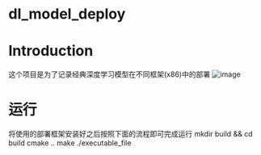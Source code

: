 # dl_model_deploy
# Introduction
这个项目是为了记录经典深度学习模型在不同框架(x86)中的部署
![image](https://github.com/yhwang-hub/dl_model_deploy/blob/master/image/deployment-framework.jpg)

# 运行
将使用的部署框架安装好之后按照下面的流程即可完成运行
mkdir build && cd build
cmake ..
make
./executable_file
